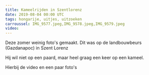 ```yaml
---
title: Kameelrijden in Szentlorenz
date: 2019-08-04 00:00 UTC
tags: hongarije, uitjes, uitzoeken
carroussel: IMG_9577.jpeg,IMG_9578.jpeg,IMG_9579.jpeg
video: 
---
```

Deze zomer weinig foto's gemaakt. Dit was op de landbouwbeurs (Gazdanapoc) in Szent Lorenz

Hij wil niet op een paard, maar heel graag een keer op een kameel.

Hierbij de video en een paar foto's

